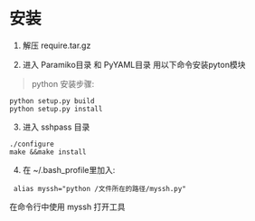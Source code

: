 # 安装

1. 解压 require.tar.gz

2. 进入 Paramiko目录 和 PyYAML目录 用以下命令安装pyton模块
> python 安装步骤:
> 
```
python setup.py build
python setup.py install
```

3. 进入 sshpass 目录

```
./configure
make &&make install
```

4. 在 ~/.bash_profile里加入:

```
 alias myssh="python /文件所在的路径/myssh.py"
``` 

在命令行中使用 myssh 打开工具

